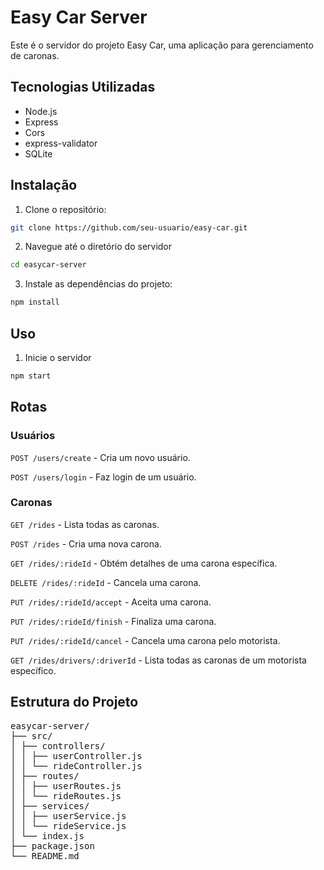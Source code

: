 # Easy Car Server

Este é o servidor do projeto Easy Car, uma aplicação para gerenciamento de caronas.

## Tecnologias Utilizadas

- Node.js
- Express
- Cors
- express-validator
- SQLite

## Instalação

1. Clone o repositório:

```bash
git clone https://github.com/seu-usuario/easy-car.git
```

2. Navegue até o diretório do servidor

```bash
cd easycar-server
```

3. Instale as dependências do projeto:

```bash
npm install
```

## Uso

1. Inicie o servidor

```bash
npm start
```

## Rotas

### Usuários

`POST /users/create` - Cria um novo usuário.

`POST /users/login` - Faz login de um usuário.

### Caronas

`GET /rides` - Lista todas as caronas.

`POST /rides` - Cria uma nova carona.

`GET /rides/:rideId` - Obtém detalhes de uma carona específica.

`DELETE /rides/:rideId` - Cancela uma carona.

`PUT /rides/:rideId/accept` - Aceita uma carona.

`PUT /rides/:rideId/finish` - Finaliza uma carona.

`PUT /rides/:rideId/cancel` - Cancela uma carona pelo motorista.

`GET /rides/drivers/:driverId` - Lista todas as caronas de um motorista específico.

## Estrutura do Projeto

<pre>
easycar-server/
├── src/
│ ├── controllers/
│ │ ├── userController.js
│ │ └── rideController.js
│ ├── routes/
│ │ ├── userRoutes.js
│ │ └── rideRoutes.js
│ ├── services/
│ │ ├── userService.js
│ │ └── rideService.js
│ └── index.js
├── package.json
└── README.md
</pre>
